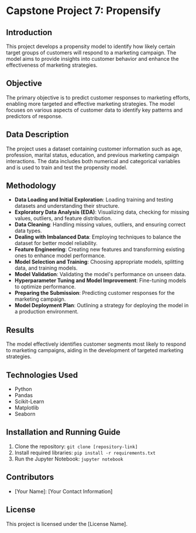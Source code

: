 
# Capstone Project 7: Propensify

## Introduction
This project develops a propensity model to identify how likely certain target groups of customers will respond to a marketing campaign. The model aims to provide insights into customer behavior and enhance the effectiveness of marketing strategies.

## Objective
The primary objective is to predict customer responses to marketing efforts, enabling more targeted and effective marketing strategies. The model focuses on various aspects of customer data to identify key patterns and predictors of response.

## Data Description
The project uses a dataset containing customer information such as age, profession, marital status, education, and previous marketing campaign interactions. The data includes both numerical and categorical variables and is used to train and test the propensity model.

## Methodology
- **Data Loading and Initial Exploration**: Loading training and testing datasets and understanding their structure.
- **Exploratory Data Analysis (EDA)**: Visualizing data, checking for missing values, outliers, and feature distribution.
- **Data Cleaning**: Handling missing values, outliers, and ensuring correct data types.
- **Dealing with Imbalanced Data**: Employing techniques to balance the dataset for better model reliability.
- **Feature Engineering**: Creating new features and transforming existing ones to enhance model performance.
- **Model Selection and Training**: Choosing appropriate models, splitting data, and training models.
- **Model Validation**: Validating the model's performance on unseen data.
- **Hyperparameter Tuning and Model Improvement**: Fine-tuning models to optimize performance.
- **Preparing the Submission**: Predicting customer responses for the marketing campaign.
- **Model Deployment Plan**: Outlining a strategy for deploying the model in a production environment.

## Results
The model effectively identifies customer segments most likely to respond to marketing campaigns, aiding in the development of targeted marketing strategies.

## Technologies Used
- Python
- Pandas
- Scikit-Learn
- Matplotlib
- Seaborn

## Installation and Running Guide
1. Clone the repository: `git clone [repository-link]`
2. Install required libraries: `pip install -r requirements.txt`
3. Run the Jupyter Notebook: `jupyter notebook`

## Contributors
- [Your Name]: [Your Contact Information]

## License
This project is licensed under the [License Name].

